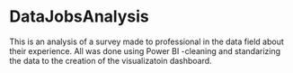 # DataJobsAnalysis
This is an analysis of a survey made to professional in the data field about their experience. All was done using Power BI -cleaning and standarizing the data to the creation of the visualizatoin dashboard. 
